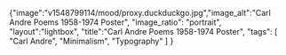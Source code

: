{"image":"v1548799114/mood/proxy.duckduckgo.jpg","image_alt":"Carl Andre Poems 1958-1974 Poster",
"image_ratio": "portrait",
"layout":"lightbox",
"title":"Carl Andre Poems 1958-1974 Poster",
 "tags": [
  "Carl Andre",
  "Minimalism",
  "Typography"
 ]
}
